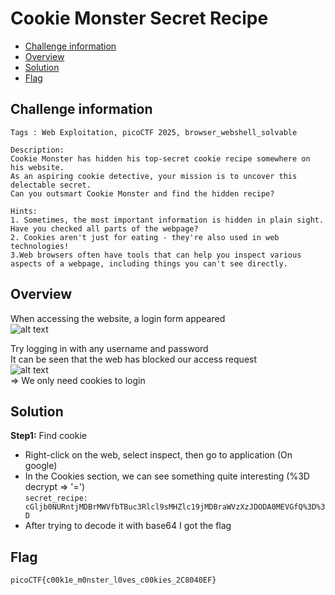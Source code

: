# Cookie Monster Secret Recipe
- [Challenge information](#challenge-information)
- [Overview](#overview)
- [Solution](#solution)
- [Flag](#flag)

## Challenge information
```text
Tags : Web Exploitation, picoCTF 2025, browser_webshell_solvable

Description: 
Cookie Monster has hidden his top-secret cookie recipe somewhere on his website. 
As an aspiring cookie detective, your mission is to uncover this delectable secret. 
Can you outsmart Cookie Monster and find the hidden recipe?

Hints:
1. Sometimes, the most important information is hidden in plain sight. Have you checked all parts of the webpage?
2. Cookies aren't just for eating - they're also used in web technologies!
3.Web browsers often have tools that can help you inspect various aspects of a webpage, including things you can't see directly.
```
## Overview
When accessing the website, a login form appeared  
![alt text](/CTF/picoCTF/Static/Images/Cookies/image1.png)  
  
Try logging in with any username and password  
It can be seen that the web has blocked our access request  
![alt text](/CTF/picoCTF/Static/Images/Cookies/image2.png)  
=> We only need cookies to login
## Solution
**Step1:** Find cookie  
* Right-click on the web, select inspect, then go to application (On google)  
* In the Cookies section, we can see something quite interesting (%3D decrypt => '=')  
`secret_recipe: cGljb0NURntjMDBrMWVfbTBuc3Rlcl9sMHZlc19jMDBraWVzXzJDODA0MEVGfQ%3D%3D`  
* After trying to decode it with base64 I got the flag
## Flag
`picoCTF{c00k1e_m0nster_l0ves_c00kies_2C8040EF}`

